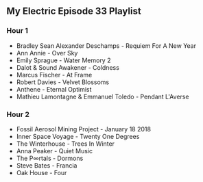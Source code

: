 ## My Electric Episode 33 Playlist

### Hour 1
* Bradley Sean Alexander Deschamps - Requiem For A New Year
* Ann Annie - Over Sky
* Emily Sprague - Water Memory 2
* Dalot & Sound Awakener - Coldness
* Marcus Fischer - At Frame
* Robert Davies - Velvet Blossoms
* Anthene - Eternal Optimist
* Mathieu Lamontagne & Emmanuel Toledo - Pendant L'Averse

### Hour 2
* Fossil Aerosol Mining Project - January 18 2018
* Inner Space Voyage - Twenty One Degrees
* The Winterhouse - Trees In Winter
* Anna Peaker - Quiet Music
* The P∞rtals - Dormons
* Steve Bates - Francia
* Oak House - Four